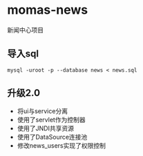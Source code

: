 # momas-news

新闻中心项目

## 导入sql
```shell
mysql -uroot -p --database news < news.sql
```

## 升级2.0
- 将ui与service分离
- 使用了servlet作为控制器
- 使用了JNDI共享资源
- 使用了DataSource连接池
- 修改news_users实现了权限控制
